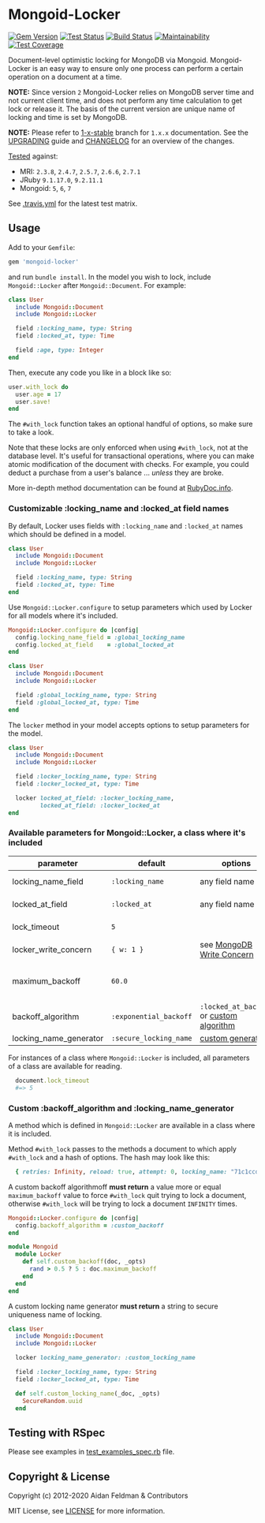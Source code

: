 # Mongoid-Locker

[![Gem Version](https://badge.fury.io/rb/mongoid-locker.svg)](https://badge.fury.io/rb/mongoid-locker)
[![Test Status](https://github.com/mongoid/mongoid-locker/workflows/Test/badge.svg)](https://github.com/mongoid/mongoid-locker/actions)
[![Build Status](https://travis-ci.org/mongoid/mongoid-locker.svg?branch=master)](https://travis-ci.org/mongoid/mongoid-locker)
[![Maintainability](https://api.codeclimate.com/v1/badges/04ee4ee75ff54659300a/maintainability)](https://codeclimate.com/github/mongoid/mongoid-locker/maintainability)
[![Test Coverage](https://api.codeclimate.com/v1/badges/04ee4ee75ff54659300a/test_coverage)](https://codeclimate.com/github/mongoid/mongoid-locker/test_coverage)

Document-level optimistic locking for MongoDB via Mongoid. Mongoid-Locker is an easy way to ensure only one process can perform a certain operation on a document at a time.

**NOTE:** Since version `2` Mongoid-Locker relies on MongoDB server time and not current client time, and does not perform any time calculation to get lock or release it. The basis of the current version are unique name of locking and time is set by MongoDB.

**NOTE:** Please refer to [1-x-stable](https://github.com/mongoid/mongoid-locker/tree/1-x-stable) branch for `1.x.x` documentation. See the [UPGRADING](UPGRADING.md) guide and [CHANGELOG](CHANGELOG.md) for an overview of the changes.

[Tested](https://travis-ci.org/mongoid/mongoid-locker) against:
- MRI: `2.3.8`, `2.4.7`, `2.5.7`, `2.6.6`, `2.7.1`
- JRuby `9.1.17.0`, `9.2.11.1`
- Mongoid: `5`, `6`, `7`

See [.travis.yml](.travis.yml) for the latest test matrix.

## Usage

Add to your `Gemfile`:

```ruby
gem 'mongoid-locker'
```

and run `bundle install`. In the model you wish to lock, include `Mongoid::Locker` after `Mongoid::Document`. For example:

```ruby
class User
  include Mongoid::Document
  include Mongoid::Locker

  field :locking_name, type: String
  field :locked_at, type: Time

  field :age, type: Integer
end
```

Then, execute any code you like in a block like so:

```ruby
user.with_lock do
  user.age = 17
  user.save!
end
```

The `#with_lock` function takes an optional handful of options, so make sure to take a look.

Note that these locks are only enforced when using `#with_lock`, not at the database level. It's useful for transactional operations, where you can make atomic modification of the document with checks. For example, you could deduct a purchase from a user's balance ... _unless_ they are broke.

More in-depth method documentation can be found at [RubyDoc.info](https://www.rubydoc.info/gems/mongoid-locker).

### Customizable :locking_name and :locked_at field names
By default, Locker uses fields with `:locking_name` and `:locked_at` names which should be defined in a model.
```ruby
class User
  include Mongoid::Document
  include Mongoid::Locker

  field :locking_name, type: String
  field :locked_at, type: Time
end
```

Use `Mongoid::Locker.configure` to setup parameters which used by Locker for all models where it's included.
```ruby
Mongoid::Locker.configure do |config|
  config.locking_name_field = :global_locking_name
  config.locked_at_field    = :global_locked_at
end

class User
  include Mongoid::Document
  include Mongoid::Locker

  field :global_locking_name, type: String
  field :global_locked_at, type: Time
end
```

The `locker` method in your model accepts options to setup parameters for the model.
```ruby
class User
  include Mongoid::Document
  include Mongoid::Locker

  field :locker_locking_name, type: String
  field :locker_locked_at, type: Time

  locker locked_at_field: :locker_locking_name,
         locked_at_field: :locker_locked_at
end
```

### Available parameters for Mongoid::Locker, a class where it's included
| parameter | default | options | description |
|---|---|---|---|
| locking_name_field | `:locking_name` | any field name | field where name of locking is storing, must be of type `String` |
| locked_at_field | `:locked_at` | any field name | field where it is storing the time of beginning a lock of a document, must be of type `Time` |
| lock_timeout | `5` | | within this time (in seconds) a document is considered as locked |
| locker_write_concern | `{ w: 1 }` | see [MongoDB Write Concern](https://docs.mongodb.com/manual/reference/write-concern/#write-concern-specification)| a write concern only used for lock and unlock operations |
| maximum_backoff | `60.0` | | the highest timeout (in seconds) between retires to lock a document, reaching that value `#with_lock` method raises `Mongoid::Locker::Errors::DocumentCouldNotGetLock` |
| backoff_algorithm | `:exponential_backoff` | `:locked_at_backoff` or [custom algorithm](#custom-backoff_algorithm-and-locking_name_generator) | algorithm used for timeout calculating between retries to lock a document|
| locking_name_generator | `:secure_locking_name` | [custom generator](#custom-backoff_algorithm-and-locking_name_generator) | generator used to generate unique name of a lock |

For instances of a class where `Mongoid::Locker` is included, all parameters of a class are available for reading.
```ruby
  document.lock_timeout
  #=> 5
```

### Custom :backoff_algorithm and :locking_name_generator
A method which is defined in `Mongoid::Locker` are available in a class where it is included.

Method `#with_lock` passes to the methods a document to which apply `#with_lock` and a hash of options. The hash may look like this:
```ruby
  { retries: Infinity, reload: true, attempt: 0, locking_name: "71c1ccd4-72d9-4a83-bbed-adf65803bd5d" }
```

A custom backoff algorithmoff **must return** a value more or equal `maximum_backoff` value to force `#with_lock` quit trying to lock a document, otherwise `#with_lock` will be trying to lock a document `INFINITY` times.
```ruby
Mongoid::Locker.configure do |config|
  config.backoff_algorithm = :custom_backoff
end

module Mongoid
  module Locker
    def self.custom_backoff(doc, _opts)
      rand > 0.5 ? 5 : doc.maximum_backoff
    end
  end
end
```

A custom locking name generator **must return** a string to secure uniqueness name of locking.
```ruby
class User
  include Mongoid::Document
  include Mongoid::Locker

  locker locking_name_generator: :custom_locking_name

  field :locker_locking_name, type: String
  field :locker_locked_at, type: Time

  def self.custom_locking_name(_doc, _opts)
    SecureRandom.uuid
  end
```

## Testing with RSpec
Please see examples in [test_examples_spec.rb](spec/test_examples_spec.rb) file.

## Copyright & License

Copyright (c) 2012-2020 Aidan Feldman & Contributors

MIT License, see [LICENSE](LICENSE.txt) for more information.
